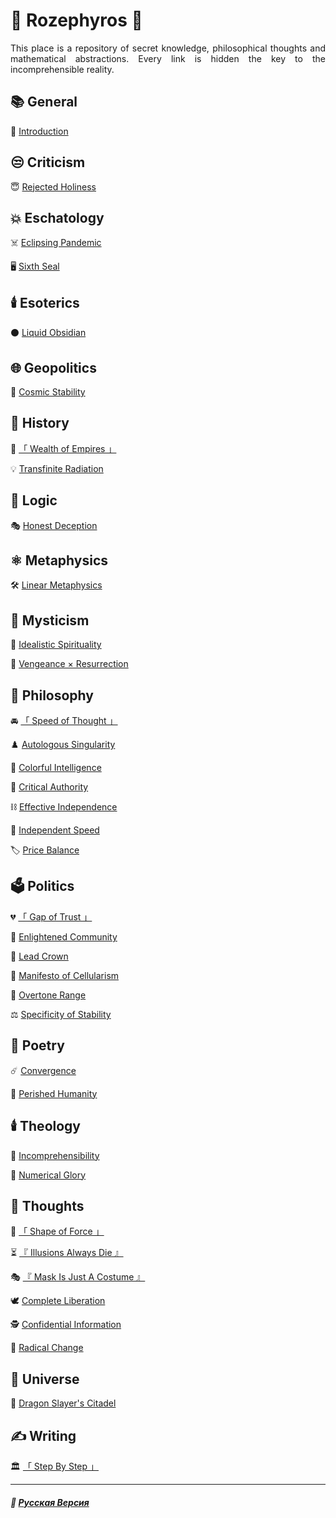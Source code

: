 # 🌹 Rozephyros 🌹
<p align="justify">This place is a repository of secret knowledge, philosophical thoughts and mathematical abstractions. Every link is hidden the key to the incomprehensible reality.</p>

## 📚 General
🥀 [Introduction](introduction.md)
## 😒 Criticism
😇 [Rejected Holiness](holiness.md)
## 💥 Eschatology
☠️ [Eclipsing Pandemic](redplague.md)

🖥️ [Sixth Seal](sixth_seal.md)
## 🕯️ Esoterics
⚫️ [Liquid Obsidian](obsidian.md)
## 🌐 Geopolitics
🌌 [Cosmic Stability](stability.md)
## 🏺 History
👑 [「 Wealth of Empires 」](wealth_of_empires-2.md)

💡 [Transfinite Radiation](radiation.md)
## 🦉 Logic
🎭 [Honest Deception](deception.md)
## ⚛️ Metaphysics
🛠️ [Linear Metaphysics](linearity.md)
## 🔮 Mysticism
🔮 [Idealistic Spirituality](mirage.md)

🧙 [Vengeance × Resurrection](coronzon.md)
## 🗿 Philosophy
🚘️ [「 Speed of Thought 」](speed_of_thought.md)

♟️ [Autologous Singularity](autologous.md)

🎨 [Colorful Intelligence](colorful.md)

📖 [Critical Authority](criticism.md)

⛓️ [Effective Independence](independence.md)

🏃 [Independent Speed](acceleration.md)

🏷️ [Price Balance](price_balance.md)
## 🗳️ Politics
💔 [「 Gap of Trust 」](gap_of_trust.md)

🌾 [Enlightened Community](communalism.md)

👑 [Lead Crown](leadcrown.md)

🦠 [Manifesto of Cellularism](cellularism.md)

🏬 [Overtone Range](overtone_range.md)

⚖️ [Specificity of Stability](specificity-stability.md)
## 📝 Poetry
☄️ [Convergence](convergence.md)

🥀 [Perished Humanity](perished_humanity.md)
## 🕯️ Theology
🔮 [Incomprehensibility](incomprehensibility.md)

🧮 [Numerical Glory](numericalglory.md)
## 💭 Thoughts
👊 [「 Shape of Force 」](shape_of_force.md)

⏳ [『 Illusions Always Die 』](illusions.md)

🎭 [『 Mask Is Just A Costume 』](costume.md)

🕊️ [Complete Liberation](liberation.md)

🕵️ [Confidential Information](confidential.md)

🦸 [Radical Change](true_heroism.md)
## 🌌 Universe
🐉 [Dragon Slayer's Citadel](dragon_citadel.md)
## ✍️ Writing
🏛️ [「 Step By Step 」](step_by_step.md)

***

##### 🌻 [Русская Версия](index-2.md)




